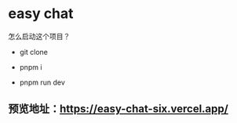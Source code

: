 # easy chat

怎么启动这个项目？

- git clone 

- pnpm i

- pnpm run dev

## 预览地址：https://easy-chat-six.vercel.app/ ##
